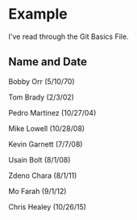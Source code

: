 # Example

I've read through the Git Basics File.

## Name and Date

Bobby Orr (5/10/70)

Tom Brady (2/3/02)

Pedro Martinez (10/27/04)

Mike Lowell (10/28/08)

Kevin Garnett (7/7/08)

Usain Bolt (8/1/08)

Zdeno Chara (8/1/11)

Mo Farah (9/1/12)

Chris Healey (10/26/15)





